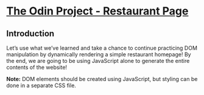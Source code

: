 # [The Odin Project - Restaurant Page](https://www.theodinproject.com/lessons/node-path-javascript-restaurant-page)

## Introduction

Let’s use what we’ve learned and take a chance to continue practicing DOM manipulation by dynamically rendering a simple restaurant homepage! By the end, we are going to be using JavaScript alone to generate the entire contents of the website!

**Note:** DOM elements should be created using JavaScript, but styling can be done in a separate CSS file.
